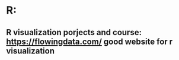 # R:
## R visualization porjects and course: https://flowingdata.com/  good website for r visualization
